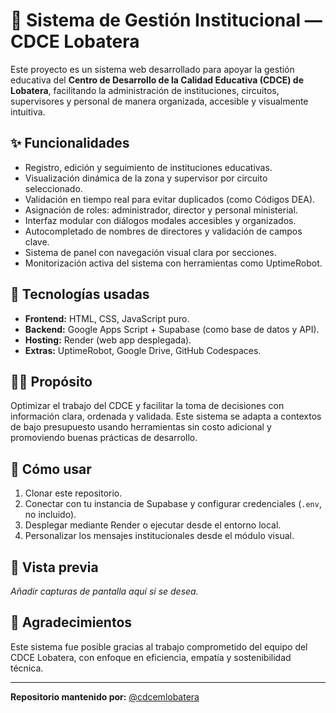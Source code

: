 # 🏫 Sistema de Gestión Institucional — CDCE Lobatera

Este proyecto es un sistema web desarrollado para apoyar la gestión educativa del **Centro de Desarrollo de la Calidad Educativa (CDCE) de Lobatera**, facilitando la administración de instituciones, circuitos, supervisores y personal de manera organizada, accesible y visualmente intuitiva.

## ✨ Funcionalidades

- Registro, edición y seguimiento de instituciones educativas.
- Visualización dinámica de la zona y supervisor por circuito seleccionado.
- Validación en tiempo real para evitar duplicados (como Códigos DEA).
- Asignación de roles: administrador, director y personal ministerial.
- Interfaz modular con diálogos modales accesibles y organizados.
- Autocompletado de nombres de directores y validación de campos clave.
- Sistema de panel con navegación visual clara por secciones.
- Monitorización activa del sistema con herramientas como UptimeRobot.

## 🔧 Tecnologías usadas

- **Frontend:** HTML, CSS, JavaScript puro.
- **Backend:** Google Apps Script + Supabase (como base de datos y API).
- **Hosting:** Render (web app desplegada).
- **Extras:** UptimeRobot, Google Drive, GitHub Codespaces.

## 🧑‍💻 Propósito

Optimizar el trabajo del CDCE y facilitar la toma de decisiones con información clara, ordenada y validada. Este sistema se adapta a contextos de bajo presupuesto usando herramientas sin costo adicional y promoviendo buenas prácticas de desarrollo.

## 📝 Cómo usar

1. Clonar este repositorio.
2. Conectar con tu instancia de Supabase y configurar credenciales (`.env`, no incluido).
3. Desplegar mediante Render o ejecutar desde el entorno local.
4. Personalizar los mensajes institucionales desde el módulo visual.

## 📸 Vista previa

_Añadir capturas de pantalla aquí si se desea._

## 🤝 Agradecimientos

Este sistema fue posible gracias al trabajo comprometido del equipo del CDCE Lobatera, con enfoque en eficiencia, empatía y sostenibilidad técnica.

---

**Repositorio mantenido por:** [@cdcemlobatera](https://github.com/cdcemlobatera)
